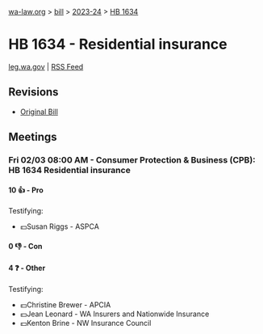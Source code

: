 [wa-law.org](/) > [bill](/bill/) > [2023-24](/bill/2023-24/) > [HB 1634](/bill/2023-24/hb/1634/)

# HB 1634 - Residential insurance
[leg.wa.gov](https://app.leg.wa.gov/billsummary?BillNumber=1634&Year=2023&Initiative=false) | [RSS Feed](./rss.xml)

## Revisions
* [Original Bill](1/)

## Meetings
### Fri 02/03 08:00 AM - Consumer Protection & Business (CPB): HB 1634 Residential insurance
#### 10 👍 - Pro
Testifying:
* 💵Susan Riggs - ASPCA

#### 0 👎 - Con

#### 4 ❓ - Other
Testifying:
* 💵Christine Brewer - APCIA
* 💵Jean Leonard - WA Insurers and Nationwide Insurance
* 💵Kenton Brine - NW Insurance Council
